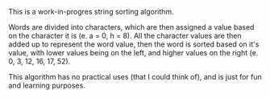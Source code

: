 This is a work-in-progres string sorting algorithm. 

Words are divided into characters, which are then assigned a value based on the character it is (e. a = 0, h = 8). 
All the character values are then added up to represent the word value, then the word is sorted based on it's value, with lower values being on the
left, and higher values on the right (e. 0, 3, 12, 16, 17, 52).

This algorithm has no practical uses (that I could think of), and is just for fun and learning purposes.
